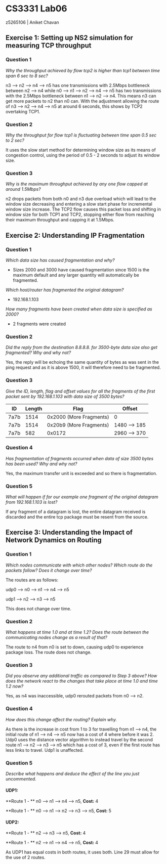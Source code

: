 # CS3331 Lab06

z5265106 | Aniket Chavan

## Exercise 1: Setting up NS2 simulation for measuring TCP throughput

### Question 1

*Why the throughput achieved by flow tcp2 is higher than tcp1 between time span 6 sec to 8 sec?*

n3 --> n2 --> n4 --> n5 has one transmissions with 2.5Mbps bottleneck between n2 --> n4 while n0 --> n1 --> n2 --> n4 --> n5 has two transmissions with the 2.5Mbps bottleneck between n1 --> n2 --> n4. This means n3 can get more packets to n2 than n0 can. With the adjustment allowing the route of n3 --> n2 --> n4 --> n5 at around 6 seconds, this shows by TCP2 overtaking TCP1.

### Question 2

*Why the throughput for flow tcp1 is fluctuating between time span 0.5 sec to 2 sec?*

It uses the slow start method for determining window size as its means of congestion control, using the period of 0.5 - 2 seconds to adjust its window size.

### Question 3

*Why is the maximum throughput achieved by any one flow capped at around 1.5Mbps?*

n2 drops packets from both n0 and n3 due overload which will lead to the window size decreasing and entering a slow start phase for incremental window size increase. The TCP2 flow causes this packet loss and shifting in window size for both TCP1 and TCP2, stopping either flow from reaching their maximum throughput and capping it at 1.5Mbps.

## Exercise 2: Understanding IP Fragmentation

### Question 1

*Which data size has caused fragmentation and why?*

- Sizes 2000 and 3000 have caused fragmentation since 1500 is the maximum default and any larger quantity will automatically be fragmented.

*Which host/router has fragmented the original datagram?*

- 192.168.1.103

*How many fragments have been created when data size is specified as 2000?*

- 2 fragments were created

### Question 2

*Did the reply from the destination 8.8.8.8. for 3500-byte data size also get fragmented? Why and why not?*

Yes, the reply will be echoing the same quantity of bytes as was sent in the ping request and as it is above 1500, it will therefore need to be fragmented. 

### Question 3

*Give the ID, length, flag and offset values for all the fragments of the first packet sent by 192.168.1.103 with data size of 3500 bytes?*

| ID   | Length | Flag                    | Offset       |
| ---- | ------ | ----------------------- | ------------ |
| 7a7b | 1514   | 0x2000 (More Fragments) | 0            |
| 7a7b | 1514   | 0x20b9 (More Fragments) | 1480 --> 185 |
| 7a7b | 582    | 0x0172                  | 2960 --> 370 |

### Question 4

*Has fragmentation of fragments occurred when data of size 3500 bytes has been used? Why and why not?*

Yes, the maximum transfer unit is exceeded and so there is fragmentation. 

### Question 5

*What will happen if for our example one fragment of the original datagram from 192.168.1.103 is lost?*

If any fragment of a datagram is lost, the entire datagram received is discarded and the entire tcp package must be resent from the source. 

## Exercise 3: Understanding the Impact of Network Dynamics on Routing

### Question 1

*Which nodes communicate with which other nodes? Which route do the packets follow? Does it change over time?*

The routes are as follows:

udp0 --> n0 --> n1 --> n4 --> n5

udp1 --> n2 --> n3 --> n5

This does not change over time. 

### Question 2

*What happens at time 1.0 and at time 1.2? Does the route between the communicating nodes change as a result of that?*

The route to n4 from n0 is set to down, causing udp0 to experience package loss. The route does not change.

### Question 3

*Did you observe any additional traffic as compared to Step 3 above? How does the network react to the changes that take place at time 1.0 and time 1.2 now?*

Yes, as n4 was inaccessible, udp0 rerouted packets from n0 --> n2.

### Question 4

*How does this change affect the routing? Explain why.*

As there is the increase in cost from 1 to 3 for travelling from n1 --> n4, the initial route of n1 --> n4 --> n5 now has a cost of 4 where before it was 2. Udp0 uses the distance vector algorithm to instead travel by the second route n1 --> n2 --> n3 --> n5 which has a cost of 3, even if the first route has less links to travel. Udp1 is unaffected.

### Question 5

*Describe what happens and deduce the effect of the line you just uncommented.*

#### UDP1:

**Route 1 - ** n0 --> n1 --> n4 --> n5, **Cost:**  4

**Route 1 - ** n0 --> n1 --> n2 --> n3 --> n5, **Cost:**  5

#### UDP2:

**Route 1 - ** n2 --> n3 --> n5, **Cost:**  4

**Route 1 - ** n2 --> n1 --> n4 --> n5, **Cost:**  4

As UDP1 has equal costs in both routes, it uses both. Line 29 must allow for the use of 2 routes. 